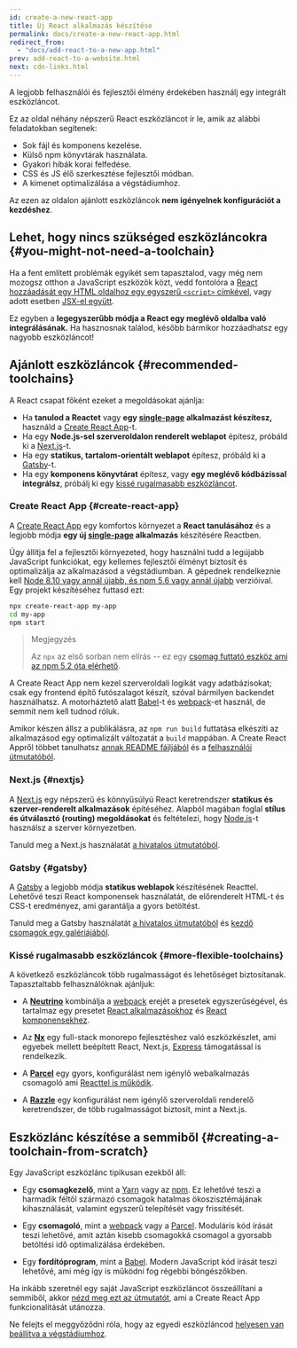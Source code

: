 ```yaml
---
id: create-a-new-react-app
title: Új React alkalmazás készítése
permalink: docs/create-a-new-react-app.html
redirect_from:
  - "docs/add-react-to-a-new-app.html"
prev: add-react-to-a-website.html
next: cdn-links.html
---
```


A legjobb felhasználói és fejlesztői élmény érdekében használj egy integrált eszközláncot.

Ez az oldal néhány népszerű React eszközláncot ír le, amik az alábbi feladatokban segítenek:

* Sok fájl és komponens kezelése.
* Külső npm könyvtárak használata.
* Gyakori hibák korai felfedése.
* CSS és JS élő szerkesztése fejlesztői módban.
* A kimenet optimalizálása a végstádiumhoz.

Az ezen az oldalon ajánlott eszközláncok **nem igényelnek konfigurációt a kezdéshez**.

## Lehet, hogy nincs szükséged eszközláncokra {#you-might-not-need-a-toolchain}

Ha a fent említett problémák egyikét sem tapasztalod, vagy még nem mozogsz otthon a JavaScript eszközök közt, vedd fontolóra a [React hozzáadását egy HTML oldalhoz egy egyszerű `<script>` címkével](/docs/add-react-to-a-website.html), vagy adott esetben [JSX-el együtt](/docs/add-react-to-a-website.html#optional-try-react-with-jsx).

Ez egyben a **legegyszerűbb módja a React egy meglévő oldalba való integrálásának.**  Ha hasznosnak találod, később bármikor hozzáadhatsz egy nagyobb eszközláncot!

## Ajánlott eszközláncok {#recommended-toolchains}

A React csapat főként ezeket a megoldásokat ajánlja:

- Ha **tanulod a Reactet** vagy **egy [single-page](/docs/glossary.html#single-page-application) alkalmazást készítesz,** használd a [Create React App](#create-react-app)-t.
- Ha egy **Node.js-sel szerveroldalon renderelt weblapot** építesz, próbáld ki a [Next.js](#nextjs)-t.
- Ha egy **statikus, tartalom-orientált weblapot** építesz, próbáld ki a [Gatsby](#gatsby)-t.
- Ha egy **komponens könyvtárat** építesz, vagy **egy meglévő kódbázissal integrálsz**, próbálj ki egy [kissé rugalmasabb eszközláncot](#more-flexible-toolchains).


### Create React App {#create-react-app}

A [Create React App](https://github.com/facebookincubator/create-react-app) egy komfortos környezet a **React tanulásához** és a legjobb módja **egy új [single-page](/docs/glossary.html#single-page-application) alkalmazás** készítésére Reactben.

Úgy állítja fel a fejlesztői környezeted, hogy használni tudd a legújabb JavaScript funkciókat, egy kellemes fejlesztői élményt biztosít és optimalizálja az alkalmazásod a végstádiumban. A gépednek rendelkeznie kell [Node 8.10 vagy annál újabb, és npm 5.6 vagy annál újabb](https://nodejs.org/en/) verzióival. Egy projekt készítéséhez futtasd ezt:

```bash
npx create-react-app my-app
cd my-app
npm start
```

>Megjegyzés
>
>Az `npx` az első sorban nem elírás -- ez egy [csomag futtató eszköz ami az npm 5.2 óta elérhető](https://medium.com/@maybekatz/introducing-npx-an-npm-package-runner-55f7d4bd282b).

A Create React App nem kezel szerveroldali logikát vagy adatbázisokat; csak egy frontend építő futószalagot készít, szóval bármilyen backendet használhatsz. A motorháztető alatt [Babel](https://babeljs.io/)-t és [webpack](https://webpack.js.org/)-et használ, de semmit nem kell tudnod róluk.

Amikor készen állsz a publikálásra, az `npm run build` futtatása elkészíti az alkalmazásod egy optimalizált változatát a `build` mappában. A Create React Appről többet tanulhatsz [annak README fájljából](https://github.com/facebookincubator/create-react-app#create-react-app--) és a [felhasználói útmutatóból](https://facebook.github.io/create-react-app/).

### Next.js {#nextjs}

A [Next.js](https://nextjs.org/) egy népszerű és könnyűsúlyú React keretrendszer **statikus és szerver-renderelt alkalmazások** építéséhez. Alapból magában foglal **stílus és útválasztó (routing) megoldásokat**  és feltételezi, hogy [Node.js](https://nodejs.org/)-t használsz a szerver környezetben.

Tanuld meg a Next.js használatát [a hivatalos útmutatóból](https://nextjs.org/learn/).

### Gatsby {#gatsby}

A [Gatsby](https://www.gatsbyjs.org/) a legjobb módja **statikus weblapok** készítésének Reacttel. Lehetővé teszi React komponensek használatát, de előrenderelt HTML-t és CSS-t eredményez, ami garantálja a gyors betöltést.

Tanuld meg a Gatsby használatát [a hivatalos útmutatóból](https://www.gatsbyjs.org/docs/) és [kezdő csomagok egy galériájából](https://www.gatsbyjs.org/docs/gatsby-starters/).

### Kissé rugalmasabb eszközláncok {#more-flexible-toolchains}

A következő eszközláncok több rugalmasságot és lehetőséget biztosítanak. Tapasztaltabb felhasználóknak ajánljuk:

- A **[Neutrino](https://neutrinojs.org/)** kombinálja a [webpack](https://webpack.js.org/) erejét a presetek egyszerűségével, és tartalmaz egy presetet [React alkalmazásokhoz](https://neutrinojs.org/packages/react/) és [React komponensekhez](https://neutrinojs.org/packages/react-components/).

- Az **[Nx](https://nx.dev/react)** egy full-stack monorepo fejlesztéshez való eszközkészlet, ami egyebek mellett beépített React, Next.js, [Express](https://expressjs.com/) támogatással is rendelkezik.

- A **[Parcel](https://parceljs.org/)** egy gyors, konfigurálást nem igénylő webalkalmazás csomagoló ami [Reacttel is működik](https://parceljs.org/recipes.html#react).

- A **[Razzle](https://github.com/jaredpalmer/razzle)** egy konfigurálást nem igénylő szerveroldali renderelő keretrendszer, de több rugalmasságot biztosít, mint a Next.js.

## Eszközlánc készítése a semmiből {#creating-a-toolchain-from-scratch}

Egy JavaScript eszközlánc tipikusan ezekből áll:

* Egy **csomagkezelő**, mint a [Yarn](https://yarnpkg.com/) vagy az [npm](https://www.npmjs.com/). Ez lehetővé teszi a harmadik féltől származó csomagok hatalmas ökoszisztémájának kihasználását, valamint egyszerű telepítését vagy frissítését.

* Egy **csomagoló**, mint a [webpack](https://webpack.js.org/) vagy a [Parcel](https://parceljs.org/). Moduláris kód írását teszi lehetővé, amit aztán kisebb csomagokká csomagol a gyorsabb betöltési idő optimalizálása érdekében.

* Egy **fordítóprogram**, mint a [Babel](https://babeljs.io/). Modern JavaScript kód írását teszi lehetővé, ami még így is működni fog régebbi böngészőkben.

Ha inkább szeretnél egy saját JavaScript eszközláncot összeállítani a semmiből, akkor [nézd meg ezt az útmutatót](https://blog.usejournal.com/creating-a-react-app-from-scratch-f3c693b84658), ami a Create React App funkcionalitását utánozza.

Ne felejts el meggyőződni róla, hogy az egyedi eszközláncod [helyesen van beállítva a végstádiumhoz](/docs/optimizing-performance.html#use-the-production-build).
